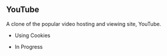 ## YouTube
A clone of the popular video hosting and viewing site, YouTube.
- Using Cookies

- In Progress
